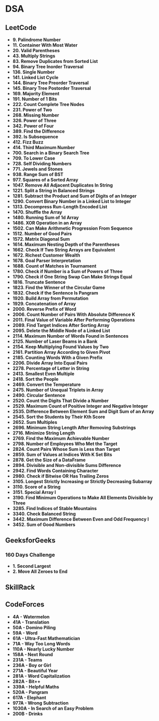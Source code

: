 # DSA

## LeetCode

- **9. Palindrome Number**
- **11. Container With Most Water**
- **20. Valid Parentheses**
- **43. Multiply Strings**
- **83. Remove Duplicates from Sorted List**
- **94. Binary Tree Inorder Traversal**
- **136. Single Number**
- **141. Linked List Cycle**
- **144. Binary Tree Preorder Traversal**
- **145. Binary Tree Postorder Traversal**
- **169. Majority Element**
- **191. Number of 1 Bits**
- **222. Count Complete Tree Nodes**
- **231. Power of Two**
- **268. Missing Number**
- **326. Power of Three**
- **342. Power of Four**
- **389. Find the Difference**
- **392. Is Subsequence**
- **412. Fizz Buzz**
- **414. Third Maximum Number**
- **700. Search in a Binary Search Tree**
- **709. To Lower Case**
- **728. Self Dividing Numbers**
- **771. Jewels and Stones**
- **938. Range Sum of BST**
- **977. Squares of a Sorted Array**
- **1047. Remove All Adjacent Duplicates In String**
- **1221. Split a String in Balanced Strings**
- **1281. Subtract the Product and Sum of Digits of an Integer**
- **1290. Convert Binary Number in a Linked List to Integer**
- **1313. Decompress Run-Length Encoded List**
- **1470. Shuffle the Array**
- **1480. Running Sum of 1d Array**
- **1486. XOR Operation in an Array**
- **1502. Can Make Arithmetic Progression From Sequence**
- **1512. Number of Good Pairs**
- **1572. Matrix Diagonal Sum**
- **1614. Maximum Nesting Depth of the Parentheses**
- **1662. Check If Two String Arrays are Equivalent**
- **1672. Richest Customer Wealth**
- **1678. Goal Parser Interpretation**
- **1688. Count of Matches in Tournament**
- **1780. Check if Number is a Sum of Powers of Three**
- **1790. Check if One String Swap Can Make Strings Equal**
- **1816. Truncate Sentence**
- **1823. Find the Winner of the Circular Game**
- **1832. Check if the Sentence Is Pangram**
- **1920. Build Array from Permutation**
- **1929. Concatenation of Array**
- **2000. Reverse Prefix of Word**
- **2006. Count Number of Pairs With Absolute Difference K**
- **2011. Final Value of Variable After Performing Operations**
- **2089. Find Target Indices After Sorting Array**
- **2095. Delete the Middle Node of a Linked List**
- **2114. Maximum Number of Words Found in Sentences**
- **2125. Number of Laser Beams in a Bank**
- **2154. Keep Multiplying Found Values by Two**
- **2161. Partition Array According to Given Pivot**
- **2185. Counting Words With a Given Prefix**
- **2206. Divide Array Into Equal Pairs**
- **2278. Percentage of Letter in String**
- **2413. Smallest Even Multiple**
- **2418. Sort the People**
- **2469. Convert the Temperature**
- **2475. Number of Unequal Triplets in Array**
- **2490. Circular Sentence**
- **2520. Count the Digits That Divide a Number**
- **2529. Maximum Count of Positive Integer and Negative Integer**
- **2535. Difference Between Element Sum and Digit Sum of an Array**
- **2545. Sort the Students by Their Kth Score**
- **2652. Sum Multiples**
- **2696. Minimum String Length After Removing Substrings**
- **2716. Minimize String Length**
- **2769. Find the Maximum Achievable Number**
- **2798. Number of Employees Who Met the Target**
- **2824. Count Pairs Whose Sum is Less than Target**
- **2859. Sum of Values at Indices With K Set Bits**
- **2878. Get the Size of a DataFrame**
- **2894. Divisible and Non-divisible Sums Difference**
- **2942. Find Words Containing Character**
- **2980. Check if Bitwise OR Has Trailing Zeros**
- **3105. Longest Strictly Increasing or Strictly Decreasing Subarray**
- **3110. Score of a String**
- **3151. Special Array I**
- **3190. Find Minimum Operations to Make All Elements Divisible by Three**
- **3285. Find Indices of Stable Mountains**
- **3340. Check Balanced String**
- **3442. Maximum Difference Between Even and Odd Frequency I**
- **3452. Sum of Good Numbers**


## GeeksforGeeks
### 160 Days Challenge

- **1. Second Largest**
- **2. Move All Zeroes to End**

## SkillRack


## CodeForces

- **4A - Watermelon**
- **41A - Translation**
- **50A - Domino Piling**
- **59A - Word**
- **61A - Ultra-Fast Mathematician**
- **71A - Way Too Long Words**
- **110A - Nearly Lucky Number**
- **158A - Next Round**
- **231A - Teams**
- **236A - Boy or Girl**
- **271A - Beautiful Year**
- **281A - Word Capitalization**
- **282A - Bit++**
- **339A - Helpful Maths**
- **520A - Pangram**
- **617A - Elephant**
- **977A - Wrong Subtraction**
- **1030A - In Search of an Easy Problem**
- **200B - Drinks**